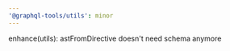 ```yaml
---
'@graphql-tools/utils': minor
---
```


enhance(utils): astFromDirective doesn't need schema anymore

